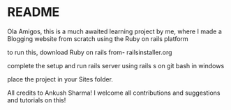 # README

Ola Amigos, this is a much awaited learning project by me, where I made a Blogging website from scratch using the Ruby on rails platform

to run this, download Ruby on rails from- railsinstaller.org

complete the setup and run rails server using 
rails s
on git bash in windows

place the project in your Sites folder.

All credits to Ankush Sharma!
I welcome all contributions and suggestions and tutorials on this!
